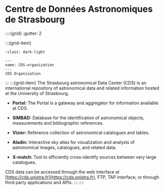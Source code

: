 # Centre de Données Astronomiques de Strasbourg

::::{grid}
:gutter: 2

:::{grid-item}

```{figure} images/CDS-organisation.svg
:class: dark-light

---
name: CDS-organization
---
CDS Organization
```

:::
:::{grid-item}
The Strasbourg astronomical Data Center (CDS) is an international repository of
astronomical data and related information hosted at the University of Strasbourg.

- **Portal:** The Portal is a gateway and aggregator for information available at CDS.

- **SIMBAD:** Database for the identification of astronomical objects, measurements and bibliographic references.

- **Vizier:** Reference collection of astronomical catalogues and tables.

- **Aladin:** Interactive sky atlas for visualization and analysis of astronomical images, catalogues, and related data.

- **X-match:** Tool to efficiently cross-identify sources between very large catalogues.

CDS data can be accessed through the web interface at [https://cds.unistra.fr](https://cds.unistra.fr),
FTP, TAP interface, or through third party applications and APIs.
:::
::::